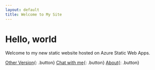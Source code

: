 ```yaml
---
layout: default
title: Welcome to My Site
---
```


# Hello, world

Welcome to my new static website hosted on Azure Static Web Apps.

[Other Version](https://index.youropen.xyz){: .button}
[Chat with me](https://chat.youropen.xyz){: .button}
[About](https://about.youropen.xyz){: .button}
